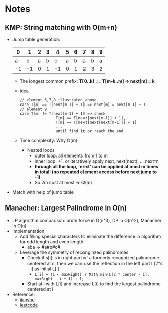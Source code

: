 # Notes

## KMP: String matching with O(m+n)
* Jump table generation: 
		
	0|1|2|3|4|5|6|7|8|9
	---|---|---|---|---|---|---|---|---|---|
	a|b|a|b|c|a|b|a|b|a
	-1|-1|0|1|-1|0|1|2|3|2
	
	* The longest common prefix: **T[0..k] == T[m-k..m] => next[m] = k**
	* idea
	
		```
		// element 6,7,8 illustrated above
		case T[m] == T[next[m-1] + 1] => next[m] = next[m-1] + 1
		// element 9
		case T[m] != T[next[m-1] + 1] => check
						T[m] == T[next[next[m-1]] + 1], 
						T[m] == T[next[next[next[m-1]]] + 1]
						... 
						until find it or reach the end
		```
	* Time complexity: Why O(m)
		* Nested loops
			* outer loop: all elements from 1 to m
			* inner loop: +1, or iteratively apply next, next(next), ... next^n
			* **through all the loop, 'next' can be applied at most m times in total! (no repeated element access before next jump to -1)**
			* So 2m cost at most => O(m)
* Match with help of jump table

## Manacher: Largest Palindrome in O(n)
* LP algorithm comparison: brute force in O(n^3), DP in O(n^2), Manacher in O(n)
* Implementation
	* Add filling special characters to eliminate the difference in algorithm for odd length and even length
		* aba -> #a#b#c#
	* Leverage the symmetry of reconginzed palindromes
		* Check if s[i] is in right part of a formerly recognized palindrome centered at c, then we can use the reflection in the left part L[2*c - i] as initial L[i]
			* `L[i] = (i < maxRight) ? Math.min(L[2 * center - i], maxRight - i + 1) : 1;`
		* Start at i with L[i] and increase L[i] to find the largest palindrome centered at i
* Reference: 
	* [jianshu](https://www.jianshu.com/p/799bc53d4e3d)
	* [leetcode](https://articles.leetcode.com/longest-palindromic-substring-part-ii/)